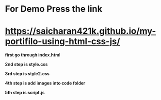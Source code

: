 # **For Demo Press the link**

# **https://saicharan421k.github.io/my-portifilo-using-html-css-js/**

**first go through index.html**

**2nd step is style.css**

**3rd step is style2.css**

**4th step is add images into code folder**

**5th step is script.js**
